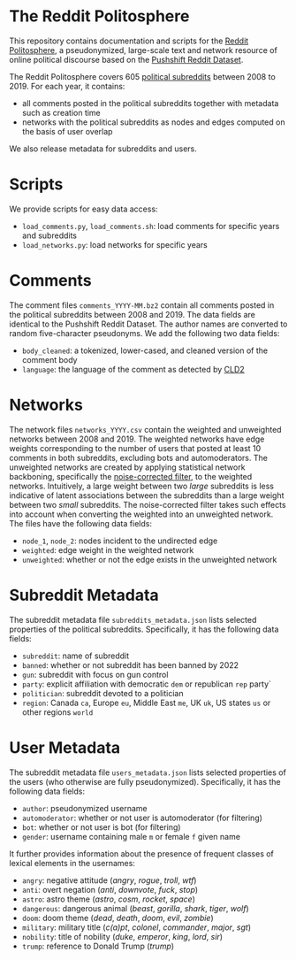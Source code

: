 # The Reddit Politosphere

This repository contains documentation and scripts for the [Reddit Politosphere](https://doi.org/10.5281/zenodo.5851729), a pseudonymized, 
large-scale text and network resource of online political discourse
based on the [Pushshift Reddit Dataset](https://doi.org/10.5281/zenodo.3608135). 

The Reddit Politosphere covers 605 [political subreddits](data/subreddits.txt) between 2008 to 2019.
For each year, it contains:

- all comments posted in the political subreddits together with metadata such as creation time
- networks with the political subreddits as nodes and edges computed on the basis of user overlap

We also release metadata for subreddits and users.

# Scripts

 We provide scripts for easy data access:
 
 - `load_comments.py`, `load_comments.sh`: load comments for specific years and subreddits
 - `load_networks.py`: load networks for specific years

# Comments

The comment files `comments_YYYY-MM.bz2` contain all comments posted in the 
political subreddits between 2008 and 2019. The data fields are identical to the 
Pushshift Reddit Dataset. The author names are converted to random five-character pseudonyms. We add the following two data fields:

- `body_cleaned`: a tokenized, lower-cased, and cleaned version of the comment body 
- `language`: the language of the comment as detected by [CLD2](https://github.com/CLD2Owners/cld2)


# Networks

The network files `networks_YYYY.csv` contain the weighted and unweighted 
networks between 2008 and 2019. The weighted networks
have edge weights corresponding to the number of users that posted at least 10 comments
in both subreddits, excluding bots and automoderators. The unweighted networks 
are created by applying statistical network backboning, 
specifically the [noise-corrected filter](https://www.michelecoscia.com/?pageid=287), to the 
weighted networks. Intuitively, a large weight between
two _large_ subreddits is less indicative of latent associations between the subreddits
than a large weight between two _small_ subreddits.
The noise-corrected filter takes such effects into account when 
converting the weighted into an unweighted network.
The files have the following data fields:

- `node_1`, `node_2`: nodes incident to the undirected edge
- `weighted`: edge weight in the weighted network
- `unweighted`: whether or not the edge exists in the unweighted network

# Subreddit Metadata

The subreddit metadata file `subreddits_metadata.json` lists selected properties of the 
political subreddits. Specifically, it has the following data fields:

- `subreddit`: name of subreddit
- `banned`: whether or not subreddit has been banned by 2022
- `gun`: subreddit with focus on gun control
- `party`: explicit affiliation with democratic `dem` or republican `rep` party`
- `politician`: subreddit devoted to a politician
- `region`: Canada `ca`, Europe `eu`, Middle East `me`, UK `uk`, US states `us` or other regions `world`


# User Metadata

The subreddit metadata file `users_metadata.json` lists selected properties of the 
users (who otherwise are fully pseudonymized). Specifically, it has the following data fields:

- `author`: pseudonymized username
- `automoderator`: whether or not user is automoderator (for filtering)
- `bot`: whether or not user is bot (for filtering)
- `gender`: username containing male `m` or female `f` given name

It further provides information about the presence of frequent classes of 
lexical elements in the usernames:

- `angry`: negative attitude (_angry_, _rogue_, _troll_, _wtf_)
- `anti`: overt negation (_anti_, _downvote_, _fuck_, _stop_)
- `astro`: astro theme (_astro_, _cosm_, _rocket_, _space_)
- `dangerous`: dangerous animal (_beast_, _gorilla_, _shark_, _tiger_, _wolf_)
- `doom`: doom theme (_dead_, _death_, _doom_, _evil_, _zombie_)
- `military`: military title (_c(a)pt_, _colonel_, _commander_, _major_, _sgt_)
- `nobility`: title of nobility (_duke_, _emperor_, _king_, _lord_, _sir_)
- `trump`: reference to Donald Trump (_trump_)

